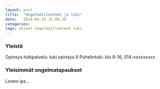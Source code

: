 ```yaml
---
layout: post
title:  "Ongelmatilanteet ja tuki"
date:   2014-04-16 15:08:26
categories:
tags: ohjeet ongelmatilanteet tuki
---
```


### Yleistä

Opinsys-tukipalvelu: tuki.opinsys.fi
Puhelintuki: klo 8-16, 014-xxxxxxxxx

### Yleisimmät ongelmatapaukset
Lorem ips...